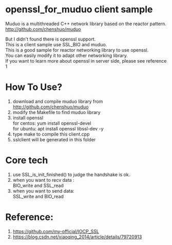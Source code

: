 openssl_for_muduo client sample
=======

Muduo is a multithreaded C++ network library based on the reactor pattern.  
http://github.com/chenshuo/muduo

But I didn't found there is openssl support.  
This is a client sample use SSL_BIO and muduo.  
This is a good sample for reactor networking library to use openssl.  
You can easily modify it to adapt  other networking library.  
If you want to learn more about openssl in server side, please see reference 1



# How To Use?
1. download and compile muduo library from http://github.com/chenshuo/muduo  
2. modify the Makefile to find muduo library
3. install openssl  
  for centos: yum install openssl-devel  
  for ubuntu: apt install openssl libssl-dev -y  
4. type make to compile this client.cpp  
5. sslclient will be generated in this folder




# Core tech
1. use SSL_is_init_finished() to judge the handshake is ok.
2. when you want to recv data :  
BIO_write   and  SSL_read  
3. when you want to send data:  
SSL_write   and  BIO_read


# Reference:
1. https://github.com/my-official/IOCP_SSL
2. https://blog.csdn.net/xiaoqing_2014/article/details/79720913




